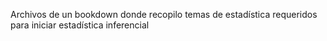 Archivos de un bookdown donde recopilo temas de estadística requeridos para iniciar estadística inferencial
